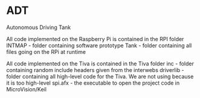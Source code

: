 # ADT
Autonomous Driving Tank

All code implemented on the Raspberry Pi is contained in the RPI folder
	INTMAP - folder containing software prototype
	Tank - folder containing all files going on the RPi at runtime
            
All code implemented on the Tiva is contained in the Tiva folder
	inc - folder containing random include headers given from the interwebs
	driverlib - folder containing all high-level code for the Tiva. We are not using because it is too high-level
	spi.afx - the executable to open the project code in MicroVision/Keil
